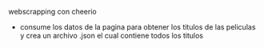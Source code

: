 webscrapping con cheerio
- consume los datos de la pagina para obtener los titulos de las peliculas y crea un archivo .json el cual contiene todos los titulos
